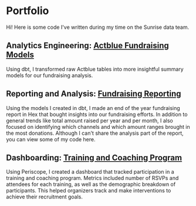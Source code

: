 # Portfolio

Hi! Here is some code I've written during my time on the Sunrise data team.

## Analytics Engineering: [Actblue Fundraising Models](https://github.com/ag-arg/portfolio/tree/main/models)

Using dbt, I transformed raw Actblue tables into more insightful summary models for our fundraising analysis.

## Reporting and Analysis: [Fundraising Reporting](https://github.com/ag-arg/portfolio/tree/main/fundraising_report)

Using the models I created in dbt, I made an end of the year fundraising report in Hex that bought insights into our fundraising efforts. In addition to general trends like total amount raised per year and per month, I also focused on identifying which channels and which amount ranges brought in the most donations. Although I can't share the analysis part of the report, you can view some of my code here.

## Dashboarding: [Training and Coaching Program](https://github.com/ag-arg/portfolio/tree/main/dashboard)

Using Periscope, I created a dashboard that tracked participation in a training and coaching program. Metrics included number of RSVPs and attendees for each training, as well as the demographic breakdown of participants. This helped organizers track and make interventions to achieve their recruitment goals.
